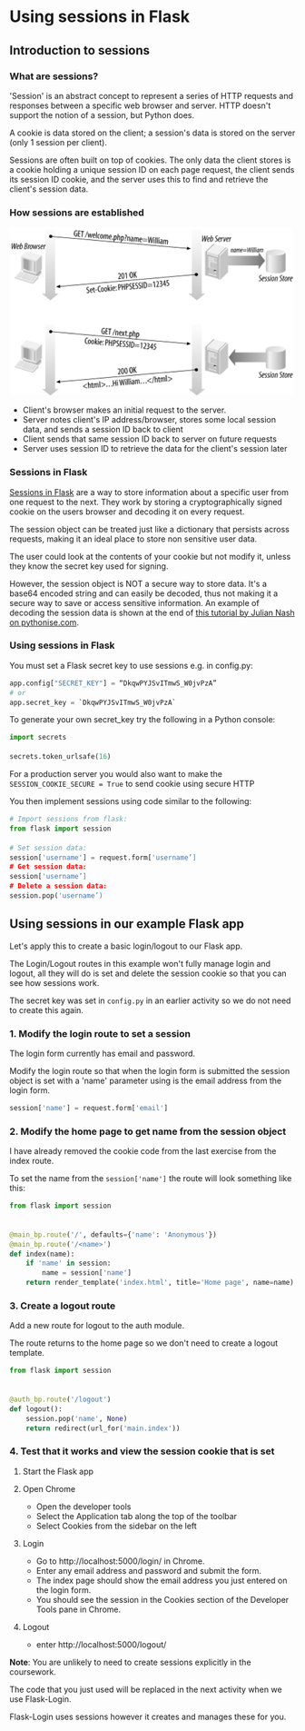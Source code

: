 # Using sessions in Flask

## Introduction to sessions

### What are sessions?

'Session' is an abstract concept to represent a series of HTTP requests and responses between a specific web browser and
server. HTTP doesn't support the notion of a session, but Python does.

A cookie is data stored on the client; a session's data is stored on the server (only 1 session per client).

Sessions are often built on top of cookies. The only data the client stores is a cookie holding a unique session ID on
each page request, the client sends its session ID cookie, and the server uses this to find and retrieve the client's
session data.

### How sessions are established

<img alt="sessions" src="img/session.png" width="500">

- Client's browser makes an initial request to the server.
- Server notes client's IP address/browser, stores some local session data, and sends a session ID back to client
- Client sends that same session ID back to server on future requests
- Server uses session ID to retrieve the data for the client's session later

### Sessions in Flask

[Sessions in Flask](https://flask.palletsprojects.com/en/1.1.x/quickstart/#sessions) are a way to store information
about a specific user from one request to the next. They work by storing a cryptographically signed cookie on the users
browser and decoding it on every request.

The session object can be treated just like a dictionary that persists across requests, making it an ideal place to
store non sensitive user data.

The user could look at the contents of your cookie but not modify it, unless they know the secret key used for signing.

However, the session object is NOT a secure way to store data. It's a base64 encoded string and can easily be decoded,
thus not making it a secure way to save or access sensitive information. An example of decoding the session data is
shown at the end
of [this tutorial by Julian Nash on pythonise.com](https://pythonise.com/series/learning-flask/flask-session-object).

### Using sessions in Flask

You must set a Flask secret key to use sessions e.g. in config.py:

```python
app.config["SECRET_KEY"] = “DkqwPYJSvITmwS_W0jvPzA”
# or
app.secret_key = `DkqwPYJSvITmwS_W0jvPzA`
```

To generate your own secret_key try the following in a Python console:

```python
import secrets

secrets.token_urlsafe(16)
```

For a production server you would also want to make the `SESSION_COOKIE_SECURE = True` to send cookie using secure HTTP

You then implement sessions using code similar to the following:

```python
# Import sessions from flask:
from flask import session

# Set session data: 
session['username'] = request.form['username’]
# Get session data: 
session['username’]
# Delete a session data: 
session.pop('username’)
```

## Using sessions in our example Flask app

Let's apply this to create a basic login/logout to our Flask app.

The Login/Logout routes in this example won't fully manage login and logout, all they will do is set and delete the
session cookie so that you can see how sessions work.

The secret key was set in `config.py` in an earlier activity so we do not need to create this again.

### 1. Modify the login route to set a session

The login form currently has email and password.

Modify the login route so that when the login form is submitted the session object is set with a 'name' parameter using
is the email address from the login form.

```python
session['name'] = request.form['email']
```

### 2. Modify the home page to get name from the session object
I have already removed the cookie code from the last exercise from the index route.

To set the name from the `session['name']` the route will look something like this:

```python
from flask import session


@main_bp.route('/', defaults={'name': 'Anonymous'})
@main_bp.route('/<name>')
def index(name):
    if 'name' in session:
        name = session['name']
    return render_template('index.html', title='Home page', name=name)

```

### 3. Create a logout route

Add a new route for logout to the auth module.

The route returns to the home page so we don't need to create a logout template.

```python
from flask import session


@auth_bp.route('/logout')
def logout():
    session.pop('name', None)
    return redirect(url_for('main.index'))
```

### 4. Test that it works and view the session cookie that is set
1. Start the Flask app

2. Open Chrome
   - Open the developer tools
   - Select the Application tab along the top of the toolbar
   - Select Cookies from the sidebar on the left

3. Login
   - Go to http://localhost:5000/login/ in Chrome.
   - Enter any email address and password and submit the form.
   - The index page should show the email address you just entered on the login form.
   - You should see the session in the Cookies section of the Developer Tools pane in Chrome.

4. Logout
   - enter http://localhost:5000/logout/

**Note**: You are unlikely to need to create sessions explicitly in the coursework.

The code that you just used will be replaced in the next activity when we use Flask-Login.

Flask-Login uses sessions however it creates and manages these for you.
